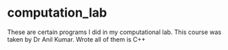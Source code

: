 # computation_lab
These are certain programs I did in my computational lab. This course was taken by Dr Anil Kumar.
Wrote all of them is C++
